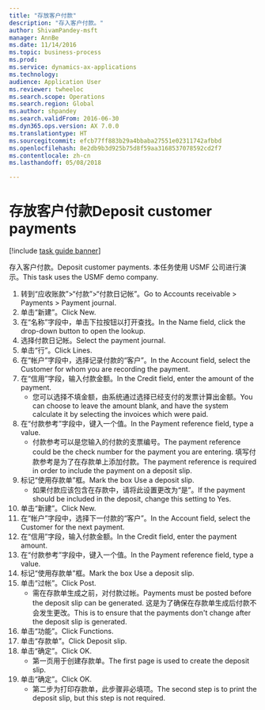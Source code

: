 ```yaml
--- 
title: "存放客户付款"
description: "存入客户付款。"
author: ShivamPandey-msft
manager: AnnBe
ms.date: 11/14/2016
ms.topic: business-process
ms.prod: 
ms.service: dynamics-ax-applications
ms.technology: 
audience: Application User
ms.reviewer: twheeloc
ms.search.scope: Operations
ms.search.region: Global
ms.author: shpandey
ms.search.validFrom: 2016-06-30
ms.dyn365.ops.version: AX 7.0.0
ms.translationtype: HT
ms.sourcegitcommit: efcb77ff883b29a4bbaba27551e02311742afbbd
ms.openlocfilehash: 8e2db9b3d925b75d8f59aa3168537078592cd2f7
ms.contentlocale: zh-cn
ms.lasthandoff: 05/08/2018

---
```

# <a name="deposit-customer-payments"></a><span data-ttu-id="53d36-103">存放客户付款</span><span class="sxs-lookup"><span data-stu-id="53d36-103">Deposit customer payments</span></span>

[!include [task guide banner](../../includes/task-guide-banner.md)]

<span data-ttu-id="53d36-104">存入客户付款。</span><span class="sxs-lookup"><span data-stu-id="53d36-104">Deposit customer payments.</span></span> <span data-ttu-id="53d36-105">本任务使用 USMF 公司进行演示。</span><span class="sxs-lookup"><span data-stu-id="53d36-105">This task uses the USMF demo company.</span></span>

1. <span data-ttu-id="53d36-106">转到“应收账款”>“付款”>“付款日记帐”。</span><span class="sxs-lookup"><span data-stu-id="53d36-106">Go to Accounts receivable > Payments > Payment journal.</span></span>
2. <span data-ttu-id="53d36-107">单击“新建”。</span><span class="sxs-lookup"><span data-stu-id="53d36-107">Click New.</span></span>
3. <span data-ttu-id="53d36-108">在“名称”字段中，单击下拉按钮以打开查找。</span><span class="sxs-lookup"><span data-stu-id="53d36-108">In the Name field, click the drop-down button to open the lookup.</span></span>
4. <span data-ttu-id="53d36-109">选择付款日记帐。</span><span class="sxs-lookup"><span data-stu-id="53d36-109">Select the payment journal.</span></span> 
5. <span data-ttu-id="53d36-110">单击“行”。</span><span class="sxs-lookup"><span data-stu-id="53d36-110">Click Lines.</span></span>
6. <span data-ttu-id="53d36-111">在“帐户”字段中，选择记录付款的“客户”。</span><span class="sxs-lookup"><span data-stu-id="53d36-111">In the Account field, select the Customer for whom you are recording the payment.</span></span>
7. <span data-ttu-id="53d36-112">在“信用”字段，输入付款金额。</span><span class="sxs-lookup"><span data-stu-id="53d36-112">In the Credit field, enter the amount of the payment.</span></span>
    * <span data-ttu-id="53d36-113">您可以选择不填金额，由系统通过选择已经支付的发票计算出金额。</span><span class="sxs-lookup"><span data-stu-id="53d36-113">You can choose to leave the amount blank, and have the system calculate it by selecting the invoices which were paid.</span></span>  
8. <span data-ttu-id="53d36-114">在“付款参考”字段中，键入一个值。</span><span class="sxs-lookup"><span data-stu-id="53d36-114">In the Payment reference field, type a value.</span></span>
    * <span data-ttu-id="53d36-115">付款参考可以是您输入的付款的支票编号。</span><span class="sxs-lookup"><span data-stu-id="53d36-115">The payment reference could be the check number for the payment you are entering.</span></span> <span data-ttu-id="53d36-116">填写付款参考是为了在存款单上添加付款。</span><span class="sxs-lookup"><span data-stu-id="53d36-116">The payment reference is required in order to include the payment on a deposit slip.</span></span>  
9. <span data-ttu-id="53d36-117">标记“使用存款单”框。</span><span class="sxs-lookup"><span data-stu-id="53d36-117">Mark the box Use a deposit slip.</span></span>
    * <span data-ttu-id="53d36-118">如果付款应该包含在存款中，请将此设置更改为“是”。</span><span class="sxs-lookup"><span data-stu-id="53d36-118">If the payment should be included in the deposit, change this setting to Yes.</span></span>  
10. <span data-ttu-id="53d36-119">单击“新建”。</span><span class="sxs-lookup"><span data-stu-id="53d36-119">Click New.</span></span>
11. <span data-ttu-id="53d36-120">在“帐户”字段中，选择下一付款的“客户”。</span><span class="sxs-lookup"><span data-stu-id="53d36-120">In the Account field, select the Customer for the next payment.</span></span>
12. <span data-ttu-id="53d36-121">在“信用”字段，输入付款金额。</span><span class="sxs-lookup"><span data-stu-id="53d36-121">In the Credit field, enter the payment amount.</span></span>
13. <span data-ttu-id="53d36-122">在“付款参考”字段中，键入一个值。</span><span class="sxs-lookup"><span data-stu-id="53d36-122">In the Payment reference field, type a value.</span></span>
14. <span data-ttu-id="53d36-123">标记“使用存款单”框。</span><span class="sxs-lookup"><span data-stu-id="53d36-123">Mark the box Use a deposit slip.</span></span>
15. <span data-ttu-id="53d36-124">单击“过帐”。</span><span class="sxs-lookup"><span data-stu-id="53d36-124">Click Post.</span></span>
    * <span data-ttu-id="53d36-125">需在存款单生成之前，对付款过帐。</span><span class="sxs-lookup"><span data-stu-id="53d36-125">Payments must be posted before the deposit slip can be generated.</span></span> <span data-ttu-id="53d36-126">这是为了确保在存款单生成后付款不会发生更改。</span><span class="sxs-lookup"><span data-stu-id="53d36-126">This is to ensure that the payments don't change after the deposit slip is generated.</span></span>  
16. <span data-ttu-id="53d36-127">单击“功能”。</span><span class="sxs-lookup"><span data-stu-id="53d36-127">Click Functions.</span></span>
17. <span data-ttu-id="53d36-128">单击“存款单”。</span><span class="sxs-lookup"><span data-stu-id="53d36-128">Click Deposit slip.</span></span>
18. <span data-ttu-id="53d36-129">单击“确定”。</span><span class="sxs-lookup"><span data-stu-id="53d36-129">Click OK.</span></span>
    * <span data-ttu-id="53d36-130">第一页用于创建存款单。</span><span class="sxs-lookup"><span data-stu-id="53d36-130">The first page is used to create the deposit slip.</span></span>  
19. <span data-ttu-id="53d36-131">单击“确定”。</span><span class="sxs-lookup"><span data-stu-id="53d36-131">Click OK.</span></span>
    * <span data-ttu-id="53d36-132">第二步为打印存款单，此步骤非必填项。</span><span class="sxs-lookup"><span data-stu-id="53d36-132">The second step is to print the deposit slip, but this step is not required.</span></span>  


